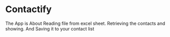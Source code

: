 # Contactify


The App is About Reading file from excel sheet. 
Retrieving the contacts and showing.
And Saving it to your contact list
